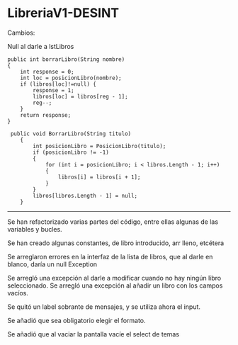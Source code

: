 # LibreriaV1-DESINT


Cambios:

Null al darle a lstLibros

    public int borrarLibro(String nombre)
    {
        int response = 0;
        int loc = posicionLibro(nombre);
        if (libros[loc]!=null) {
            response = 1;
            libros[loc] = libros[reg - 1];
            reg--;
        }
        return response;
    }
    
     public void BorrarLibro(String titulo)
        {
            int posicionLibro = PosicionLibro(titulo);
            if (posicionLibro != -1)
            {
                for (int i = posicionLibro; i < libros.Length - 1; i++)
                {
                    libros[i] = libros[i + 1];
                }
            }
            libros[libros.Length - 1] = null;
        }

-------------------------------------------------------------------------------------------------------------------------------------------

Se han refactorizado varias partes del código, entre ellas algunas de las variables y bucles.

Se han creado algunas constantes, de libro introducido, arr lleno, etcétera



Se arreglaron errores en la interfaz de la lista de libros, que al darle en blanco, daría un null Exception

Se arregló una excepción al darle a modificar cuando no hay ningún libro seleccionado.
Se arregló una excepción al añadir un libro con los campos vacíos.

Se quitó un label sobrante de mensajes, y se utiliza ahora el input.

Se añadió que sea obligatorio elegir el formato.

Se añadió que al vaciar la pantalla vacíe el select de temas



